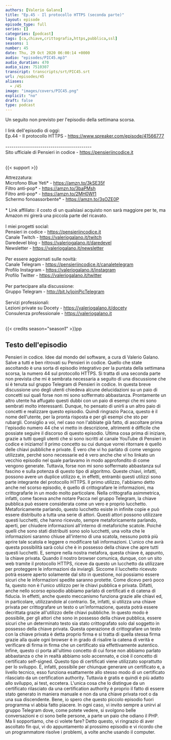 ```yaml
---
authors: [Valerio Galano]
title: "Ep.45 - Il protocollo HTTPS (seconda parte)"
layout: episode
episode_type: full
series: []
categories: [podcast]
tags: [ca,chiave,crittografia,https,pubblica,ssl]
seasons: 1
number: 45
date: Thu, 29 Oct 2020 06:00:14 +0000
audio: "episodes/PIC45.mp3"
audio_duration: 470
audio_size: 7510307
transcript: transcripts/srt/PIC45.srt
url: /episodes/45
aliases: 
  - /45
image: "images/covers/PIC45.png"
explicit: "no"
draft: false
type: podcast
---
```

Un seguito non previsto per l'episodio della settimana scorsa. <br /><br />I link dell'episodio di oggi: <br />Ep.44 - Il protocollo HTTPS - <a href="https://www.spreaker.com/episode/41566777" rel="noopener">https://www.spreaker.com/episode/41566777</a> <br /><br />------------------------------------------<br />Sito ufficiale di Pensieri in codice - <a href="https://pensieriincodice.it" rel="noopener">https://pensieriincodice.it</a> <br /><br />

{{< support >}}

Attrezzatura:<br />Microfono Blue Yeti* - <a href="https://amzn.to/3kSE35f" rel="noopener">https://amzn.to/3kSE35f</a>  <br />Filtro anti-pop* - <a href="https://amzn.to/3baPMsh" rel="noopener">https://amzn.to/3baPMsh</a>  <br />Filtro anti-pop* - <a href="https://amzn.to/2MH0Wf1" rel="noopener">https://amzn.to/2MH0Wf1</a>  <br />Schermo fonoassorbente* - <a href="https://amzn.to/3sOZE0P" rel="noopener">https://amzn.to/3sOZE0P</a>  <br /><br />* Link affiliato: il costo di un qualsiasi acquisto non sarà maggiore per te, ma Amazon mi girerà una piccola parte del ricavato. <br /><br />I miei progetti social:<br />Pensieri in codice - <a href="https://pensieriincodice.it" rel="noopener">https://pensieriincodice.it</a> <br />Canale Twitch - <a href="https://valeriogalano.it/twitch" rel="noopener">https://valeriogalano.it/twitch</a> <br />Daredevel blog - <a href="https://valeriogalano.it/daredevel" rel="noopener">https://valeriogalano.it/daredevel</a> <br />Newsletter - <a href="https://valeriogalano.it/newsletter" rel="noopener">https://valeriogalano.it/newsletter</a> <br /><br />Per essere aggiornati sulle novità:<br />Canale Telegram - <a href="https://pensieriincodice.it/canaletelegram" rel="noopener">https://pensieriincodice.it/canaletelegram</a> <br />Profilo Instagram - <a href="https://valeriogalano.it/instagram" rel="noopener">https://valeriogalano.it/instagram</a> <br />Profilo Twitter - <a href="https://valeriogalano.it/twitter" rel="noopener">https://valeriogalano.it/twitter</a> <br /><br />Per partecipare alla discussione:<br />Gruppo Telegram - <a href="http://bit.ly/joinPicTelegram" rel="noopener">http://bit.ly/joinPicTelegram</a> <br /><br />Servizi professionali:<br />Lezioni private su Docety - <a href="https://valeriogalano.it/docety" rel="noopener">https://valeriogalano.it/docety</a> <br />Consulenza professionale - <a href="https://valeriogalano.it" rel="noopener">https://valeriogalano.it</a> <br /><br />

{{< credits season="season1" >}}pp

<!-- more -->

## Testo dell'episodio

Pensieri in codice. Idee dal mondo del software, a cura di Valerio Galano.
Salve a tutti e ben ritrovati su Pensieri in codice. Quello che state ascoltando è una
sorta di episodio integrativo per la puntata della settimana scorsa, la numero 44 sul
protocollo HTTPS. Si tratta di una seconda parte non prevista che mi è sembrata necessaria a
seguito di una discussione che si è tenuta sul gruppo Telegram di Pensieri in codice. In questa
breve discussione uno degli utenti chiedeva alcune delucidazioni su un paio di concetti
sui quali forse non mi sono soffermato abbastanza. Prontamente un altro utente ha
affugato questi dubbi con un paio di esempi che mi sono sembrati molto interessanti. Dunque,
ho pensato di unirli a un altro paio di concetti e realizzare questo episodio. Quindi ringrazio
Pacca, questo è il nome dell'utente, per la pronta risposta e per gli esempi che sto per
rubargli. Consiglio a voi, nel caso non l'abbiate già fatto, di ascoltare prima l'episodio numero
44 che vi metto in descrizione, altrimenti è difficile che possiate seguire il discorso di
questo episodio. Ultima cosa prima di iniziare, grazie a tutti quegli utenti che si sono iscritti
al canale YouTube di Pensieri in codice e iniziamo!
Il primo concetto su cui dunque vorrei ritornare è quello delle chiavi pubbliche e private. È vero
che vi ho parlato di come vengono utilizzate, perché sono necessarie ed è vero anche che vi
ho linkato un vecchio episodio nel quale parlavamo in modo approfondito di come vengono
generate. Tuttavia, forse non mi sono soffermato abbastanza sul fascino e sulla potenza di questo
tipo di algoritmo. Queste chiavi, infatti, possono avere un duplice utilizzo e, in effetti,
entrambi questi utilizzi sono parte integrante del protocollo HTTPS. Il primo utilizzo,
l'abbiamo detto anche nel scorso episodio, è quello di crittografare le informazioni,
ma crittografarle in un modo molto particolare. Nella crittografia asimmetrica, infatti, come
faceva anche notare Pacca nel gruppo Telegram, la chiave pubblica può essere considerata come
un vero e proprio lucchetto. Metaforicamente parlando, questo lucchetto esiste in infinite
copie e può essere distribuito a tutta una serie di attori. Questi attori possono utilizzare
questi lucchetti, che hanno ricevuto, sempre metaforicamente parlando, aperti, per chiudere
informazioni all'interno di metaforiche scatole. Poiché quelli che sono stati distribuiti sono solo
lucchetti, una volta che le informazioni saranno chiuse all'interno di una scatola, nessuno potrà
più aprire tale scatola e leggere o modificare tali informazioni. L'unico che avrà questa
possibilità sarà colui che è in possesso della chiave che apre tutti questi lucchetti. E,
sempre nella nostra metafora, questa chiave è, appunto, la chiave privata. Quando il nostro
browser comunica, dunque, con un sito web tramite il protocollo HTTPS, riceve da questo un lucchetto
da utilizzare per proteggere le informazioni da inviargli. Siccome il lucchetto ricevuto potrà
essere aperto solamente dal sito in questione, noi possiamo essere sicuri che le informazioni
spedite saranno protette.
Come dicevo però poco fa, questo non è l'unico utilizzo per le chiavi pubblica e privata. Difatti,
anche nello scorso episodio abbiamo parlato di certificati e di catena di fiducia. In effetti,
anche questo meccanismo funziona grazie alle chiavi ed, in particolare, utilizzandole al
contrario. Se, infatti, si utilizza una chiave privata per crittografare un testo o un'informazione,
questa potrà essere decrittata grazie all'utilizzo delle chiavi pubbliche. In questo modo è possibile,
per gli attori che sono in possesso della chiave pubblica, essere sicuri che un determinato testo
sia stato crittografato solo dal soggetto in possesso della chiave privata. Questa operazione
di crittografare un testo con la chiave privata è detta proprio firma e si tratta di quella stessa
firma grazie alla quale ogni browser è in grado di risalire la catena di verità e verificare di
firma in firma che un certificato sia effettivamente autentico. Infine, questo ci porta all'ultimo
concetto di cui forse non abbiamo parlato abbastanza o che in realtà abbiamo solo accennato,
e cioè il concetto di certificato self-signed. Questo tipo di certificati viene utilizzato
soprattutto per lo sviluppo. È, infatti, possibile per chiunque generare un certificato e, a livello
tecnico, esso funziona esattamente allo stesso modo di un certificato rilasciato da un certification
authority. Tuttavia è gratis e quindi è più adatto allo sviluppo, ai test, eccetera. L'unica
cosa che lo distingue da un certificato rilasciato da una certification authority è proprio il fatto
di essere stato generato in maniera manuale e non da una chiave privata root o da una sua discendente.
Bene, io spero che questo piccolo episodio fuori programma vi abbia fatto piacere. In ogni caso,
vi invito sempre a unirvi al gruppo Telegram dove, come potete vedere, si svolgono belle
conversazioni e ci sono belle persone, a parte un paio che odiano il PHP. Ma li sopportiamo,
che ci volete fare? Detto questo, vi ringrazio di aver ascoltato fin qui, vi do appuntamento al
prossimo episodio e vi ricordo che un programmatore risolve i problemi, a volte anche usando il computer.

